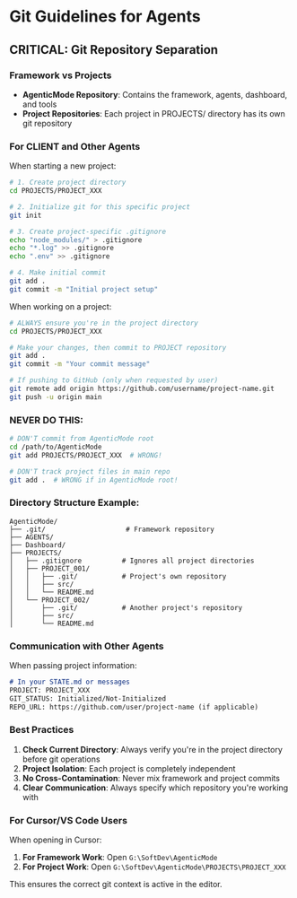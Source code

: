 # Git Guidelines for Agents

## CRITICAL: Git Repository Separation

### Framework vs Projects
- **AgenticMode Repository**: Contains the framework, agents, dashboard, and tools
- **Project Repositories**: Each project in PROJECTS/ directory has its own git repository

### For CLIENT and Other Agents

When starting a new project:
```bash
# 1. Create project directory
cd PROJECTS/PROJECT_XXX

# 2. Initialize git for this specific project
git init

# 3. Create project-specific .gitignore
echo "node_modules/" > .gitignore
echo "*.log" >> .gitignore
echo ".env" >> .gitignore

# 4. Make initial commit
git add .
git commit -m "Initial project setup"
```

When working on a project:
```bash
# ALWAYS ensure you're in the project directory
cd PROJECTS/PROJECT_XXX

# Make your changes, then commit to PROJECT repository
git add .
git commit -m "Your commit message"

# If pushing to GitHub (only when requested by user)
git remote add origin https://github.com/username/project-name.git
git push -u origin main
```

### NEVER DO THIS:
```bash
# DON'T commit from AgenticMode root
cd /path/to/AgenticMode
git add PROJECTS/PROJECT_XXX  # WRONG!

# DON'T track project files in main repo
git add .  # WRONG if in AgenticMode root!
```

### Directory Structure Example:
```
AgenticMode/
├── .git/                    # Framework repository
├── AGENTS/
├── Dashboard/
├── PROJECTS/
│   ├── .gitignore          # Ignores all project directories
│   ├── PROJECT_001/
│   │   ├── .git/           # Project's own repository
│   │   ├── src/
│   │   └── README.md
│   └── PROJECT_002/
│       ├── .git/           # Another project's repository
│       ├── src/
│       └── README.md
```

### Communication with Other Agents

When passing project information:
```markdown
# In your STATE.md or messages
PROJECT: PROJECT_XXX
GIT_STATUS: Initialized/Not-Initialized
REPO_URL: https://github.com/user/project-name (if applicable)
```

### Best Practices

1. **Check Current Directory**: Always verify you're in the project directory before git operations
2. **Project Isolation**: Each project is completely independent
3. **No Cross-Contamination**: Never mix framework and project commits
4. **Clear Communication**: Always specify which repository you're working with

### For Cursor/VS Code Users

When opening in Cursor:
1. **For Framework Work**: Open `G:\SoftDev\AgenticMode`
2. **For Project Work**: Open `G:\SoftDev\AgenticMode\PROJECTS\PROJECT_XXX`

This ensures the correct git context is active in the editor.